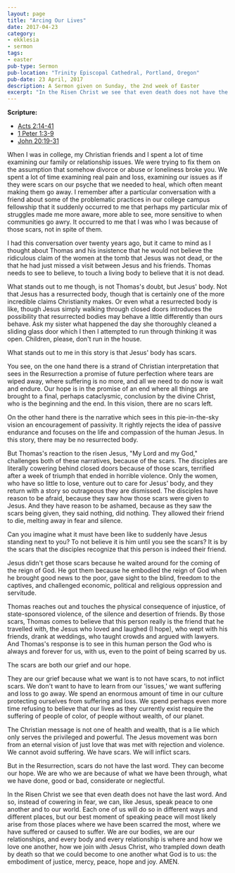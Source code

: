 ```yaml
---
layout: page
title: "Arcing Our Lives"
date: 2017-04-23
category:
- ekklesia
- sermon
tags:
- easter
pub-type: Sermon
pub-location: "Trinity Episcopal Cathedral, Portland, Oregon"
pub-date: 23 April, 2017
description: A Sermon given on Sunday, the 2nd week of Easter
excerpt: "In the Risen Christ we see that even death does not have the last word. And so, instead of cowering in fear, we can, like Jesus, speak peace to one another and to our world. Each one of us will do so in different ways and different places, but our best moment of speaking peace will most likely arise from those places where we have been scarred the most, where we have suffered or caused to suffer. We are our bodies, we are our relationships, and every body and every relationship is where and how we love one another, how we join with Jesus Christ, who trampled down death by death so that we could become to one another what God is to us: the embodiment of justice, mercy, peace, hope and joy."
---
```

**Scripture:**
<ul>
<li><a href="http://bible.oremus.org/?ql=359983334">Acts 2:14-41</a></li>
<li><a href="http://bible.oremus.org/?ql=359983362">1 Peter 1:3-9</a></li>
<li><a href="http://bible.oremus.org/?ql=359983393">John 20:19-31</a></li>
</ul>
When I was in college, my Christian friends and I spent a lot of time examining our family or relationship issues. We were trying to fix them on the assumption that somehow divorce or abuse or loneliness broke you. We spent a lot of time examining real pain and loss, examining our issues as if they were scars on our psyche that we needed to heal, which often meant making them go away. I remember after a particular conversation with a friend about some of the problematic practices in our college campus fellowship that it suddenly occurred to me that perhaps my particular mix of struggles made me more aware, more able to see, more sensitive to when communities go awry. It occurred to me that I was who I was because of those scars, not in spite of them.

I had this conversation over twenty years ago, but it came to mind as I thought about Thomas and his insistence that he would not believe the ridiculous claim of the women at the tomb that Jesus was not dead, or the that he had just missed a visit between Jesus and his friends. Thomas needs to see to believe, to touch a living body to believe that it is not dead.

What stands out to me though, is not Thomas's doubt, but Jesus' body. Not that Jesus has a resurrected body, though that is certainly one of the more incredible claims Christianity makes.  Or even what a resurrected body is like, though Jesus simply walking through closed doors introduces the possibility that resurrected bodies may behave a little differently than ours behave. Ask my sister what happened the day she thoroughly cleaned a sliding glass door which I then I attempted to run through thinking it was open. Children, please, don't run in the house.

What stands out to me in this story is that Jesus' body has scars.

You see, on the one hand there is a strand of Christian interpretation that sees in the Resurrection a promise of future perfection where tears are wiped away, where suffering is no more, and all we need to do now is wait and endure. Our hope is in the promise of an end where all things are brought to a final, perhaps cataclysmic, conclusion by the divine Christ, who is the beginning and the end. In this vision, there are no scars left.

On the other hand there is the narrative which sees in this pie-in-the-sky vision an encouragement of passivity. It rightly rejects the idea of passive endurance and focuses on the life and compassion of the human Jesus. In this story, there may be no resurrected body.

But Thomas's reaction to the risen Jesus, "My Lord and my God," challenges both of these narratives, because of the scars. The disciples are literally cowering behind closed doors because of those scars, terrified after a week of triumph that ended in horrible violence. Only the women, who have so little to lose, venture out to care for Jesus' body, and they return with a story so outrageous they are dismissed. The disciples have reason to be afraid, because they saw how those scars were given to Jesus. And they have reason to be ashamed, because as they saw the scars being given, they said nothing, did nothing. They allowed their friend to die, melting away in fear and silence.

Can you imagine what it must have been like to suddenly have Jesus standing next to you? To not believe it is him until you see the scars? It is by the scars that the disciples recognize that this person is indeed their friend.

Jesus didn't get those scars because he waited around for the coming of the reign of God. He got them because he embodied the reign of God when he brought good news to the poor, gave sight to the blind, freedom to the captives, and challenged economic, political and religious oppression and servitude.

Thomas reaches out and touches the physical consequence of injustice, of state-sponsored violence, of the silence and desertion of friends. By those scars, Thomas comes to believe that this person really is the friend that he travelled with, the Jesus who loved and laughed (I hope), who wept with his friends, drank at weddings, who taught crowds and argued with lawyers. And Thomas's response is to see in this human person the God who is always and forever for us, with us, even to the point of being scarred by us.

The scars are both our grief and our hope.

They are our grief because what we want is to not have scars, to not inflict scars. We don't want to have to learn from our 'issues,' we want suffering and loss to go away. We spend an enormous amount of time in our culture protecting ourselves from suffering and loss. We spend perhaps even more time refusing to believe that our lives as they currently exist require the suffering of people of color, of people without wealth, of our planet.

The Christian message is not one of health and wealth, that is a lie which only serves the privileged and powerful. The Jesus movement was born from an eternal vision of just love that was met with rejection and violence. We cannot avoid suffering. We have scars. We will inflict scars.

But in the Resurrection, scars do not have the last word. They can become our hope. We are who we are because of what we have been through, what we have done, good or bad, considerate or neglectful.

In the Risen Christ we see that even death does not have the last word. And so, instead of cowering in fear, we can, like Jesus, speak peace to one another and to our world. Each one of us will do so in different ways and different places, but our best moment of speaking peace will most likely arise from those places where we have been scarred the most, where we have suffered or caused to suffer. We are our bodies, we are our relationships, and every body and every relationship is where and how we love one another, how we join with Jesus Christ, who trampled down death by death so that we could become to one another what God is to us: the embodiment of justice, mercy, peace, hope and joy. AMEN.
